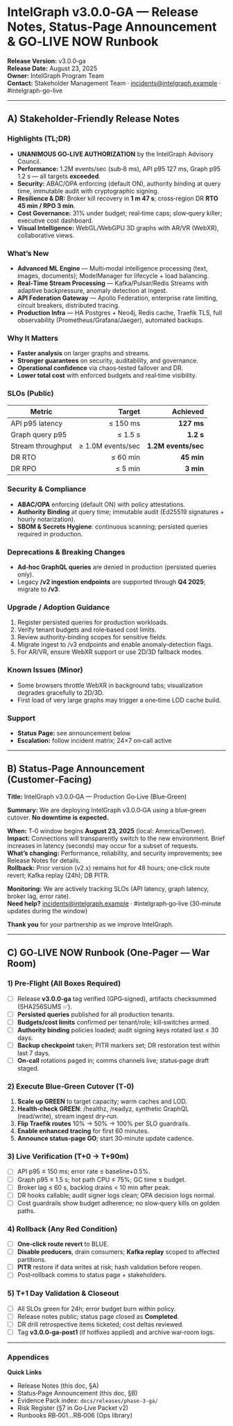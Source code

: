 # IntelGraph v3.0.0‑GA — Release Notes, Status‑Page Announcement & GO‑LIVE NOW Runbook

**Release Version:** v3.0.0‑ga  
**Release Date:** August 23, 2025  
**Owner:** IntelGraph Program Team  
**Contact:** Stakeholder Management Team · incidents@intelgraph.example · #intelgraph-go-live

---

## A) Stakeholder‑Friendly Release Notes

### Highlights (TL;DR)
- **UNANIMOUS GO‑LIVE AUTHORIZATION** by the IntelGraph Advisory Council.
- **Performance:** 1.2M events/sec (sub‑8 ms), API p95 127 ms, Graph p95 1.2 s — all targets **exceeded**.
- **Security:** ABAC/OPA enforcing (default ON), authority binding at query time, immutable audit with cryptographic signing.
- **Resilience & DR:** Broker kill recovery in **1 m 47 s**; cross‑region DR **RTO 45 min / RPO 3 min**.
- **Cost Governance:** 31% under budget; real‑time caps; slow‑query killer; executive cost dashboard.
- **Visual Intelligence:** WebGL/WebGPU 3D graphs with AR/VR (WebXR), collaborative views.

### What’s New
- **Advanced ML Engine** — Multi‑modal intelligence processing (text, images, documents); ModelManager for lifecycle + load balancing.
- **Real‑Time Stream Processing** — Kafka/Pulsar/Redis Streams with adaptive backpressure, anomaly detection at ingest.
- **API Federation Gateway** — Apollo Federation, enterprise rate limiting, circuit breakers, distributed tracing.
- **Production Infra** — HA Postgres + Neo4j, Redis cache, Traefik TLS, full observability (Prometheus/Grafana/Jaeger), automated backups.

### Why It Matters
- **Faster analysis** on larger graphs and streams.
- **Stronger guarantees** on security, auditability, and governance.
- **Operational confidence** via chaos‑tested failover and DR.
- **Lower total cost** with enforced budgets and real‑time visibility.

### SLOs (Public)
| Metric | Target | Achieved |
|---|---:|---:|
| API p95 latency | ≤ 150 ms | **127 ms** |
| Graph query p95 | ≤ 1.5 s | **1.2 s** |
| Stream throughput | ≥ 1.0M events/sec | **1.2M events/sec** |
| DR RTO | ≤ 60 min | **45 min** |
| DR RPO | ≤ 5 min | **3 min** |

### Security & Compliance
- **ABAC/OPA** enforcing (default ON) with policy attestations.
- **Authority Binding** at query time; immutable audit (Ed25519 signatures + hourly notarization).
- **SBOM & Secrets Hygiene**: continuous scanning; persisted queries required in production.

### Deprecations & Breaking Changes
- **Ad‑hoc GraphQL queries** are denied in production (persisted queries only).  
- Legacy **/v2 ingestion endpoints** are supported through **Q4 2025**; migrate to **/v3**.

### Upgrade / Adoption Guidance
1. Register persisted queries for production workloads.  
2. Verify tenant budgets and role‑based cost limits.  
3. Review authority‑binding scopes for sensitive fields.  
4. Migrate ingest to /v3 endpoints and enable anomaly‑detection flags.  
5. For AR/VR, ensure WebXR support or use 2D/3D fallback modes.

### Known Issues (Minor)
- Some browsers throttle WebXR in background tabs; visualization degrades gracefully to 2D/3D.
- First load of very large graphs may trigger a one‑time LOD cache build.

### Support
- **Status Page:** see announcement below  
- **Escalation:** follow incident matrix; 24×7 on‑call active

---

## B) Status‑Page Announcement (Customer‑Facing)

**Title:** IntelGraph v3.0.0‑GA — Production Go‑Live (Blue‑Green)

**Summary:** We are deploying IntelGraph v3.0.0‑GA using a blue‑green cutover. **No downtime is expected.**

**When:** T‑0 window begins **August 23, 2025** (local: America/Denver).  
**Impact:** Connections will transparently switch to the new environment. Brief increases in latency (seconds) may occur for a subset of requests.  
**What’s changing:** Performance, reliability, and security improvements; see Release Notes for details.  
**Rollback:** Prior version (v2.x) remains hot for 48 hours; one‑click route revert; Kafka replay (24h); DB PITR.

**Monitoring:** We are actively tracking SLOs (API latency, graph latency, broker lag, error rate).  
**Need help?** incidents@intelgraph.example · #intelgraph‑go‑live (30‑minute updates during the window)

**Thank you** for your partnership as we improve IntelGraph.

---

## C) GO‑LIVE NOW Runbook (One‑Pager — War Room)

### 1) Pre‑Flight (All Boxes Required)
- [ ] Release **v3.0.0‑ga** tag verified (GPG‑signed), artifacts checksummed (SHA256SUMS ✅).  
- [ ] **Persisted queries** published for all production tenants.  
- [ ] **Budgets/cost limits** confirmed per tenant/role; kill‑switches armed.  
- [ ] **Authority binding** policies loaded; audit signing keys rotated last ≤ 30 days.  
- [ ] **Backup checkpoint** taken; PITR markers set; DR restoration test within last 7 days.  
- [ ] **On‑call** rotations paged in; comms channels live; status‑page draft staged.  

### 2) Execute Blue‑Green Cutover (T‑0)
1. **Scale up GREEN** to target capacity; warm caches and LOD.  
2. **Health‑check GREEN**: /healthz, /readyz, synthetic GraphQL (read/write), stream ingest dry‑run.  
3. **Flip Traefik routes** 10% → 50% → 100% per SLO guardrails.  
4. **Enable enhanced tracing** for first 60 minutes.  
5. **Announce status‑page GO**; start 30‑minute update cadence.

### 3) Live Verification (T+0 → T+90m)
- [ ] API p95 ≤ 150 ms; error rate ≤ baseline+0.5%.  
- [ ] Graph p95 ≤ 1.5 s; hot path CPU ≤ 75%; GC time ≤ budget.  
- [ ] Broker lag ≤ 60 s, backlog drains < 10 min after peak.  
- [ ] DR hooks callable; audit signer logs clean; OPA decision logs normal.  
- [ ] Cost guardrails show budget adherence; no slow‑query kills on golden paths.

### 4) Rollback (Any Red Condition)
- [ ] **One‑click route revert** to BLUE.  
- [ ] **Disable producers**, drain consumers; **Kafka replay** scoped to affected partitions.  
- [ ] **PITR** restore if data writes at risk; hash validation before reopen.  
- [ ] Post‑rollback comms to status page + stakeholders.

### 5) T+1 Day Validation & Closeout
- [ ] All SLOs green for 24h; error budget burn within policy.  
- [ ] Release notes public; status page closed as **Completed**.  
- [ ] DR drill retrospective items ticketed; cost deltas reviewed.  
- [ ] Tag **v3.0.0‑ga‑post1** (if hotfixes applied) and archive war‑room logs.

---

### Appendices
**Quick Links**  
- Release Notes (this doc, §A)  
- Status‑Page Announcement (this doc, §B)  
- Evidence Pack index: `docs/releases/phase-3-ga/`  
- Risk Register (§7 in Go‑Live Packet v2)  
- Runbooks RB‑001…RB‑006 (Ops library)

